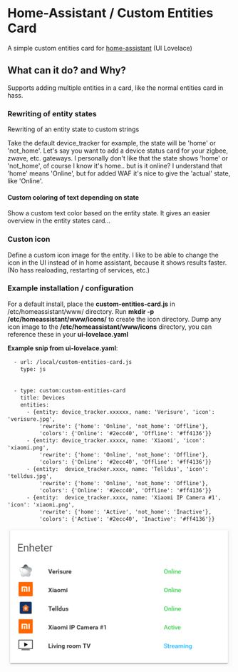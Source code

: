 # Home-Assistant / Custom Entities Card
A simple custom entities card for [home-assistant](https://hass.io) (UI Lovelace)

## What can it do? and Why?
Supports adding multiple entities in a card, like the normal entities card in hass.

### Rewriting of entity states
Rewriting of an entity state to custom strings

Take the default device_tracker for example, the state will be 'home' or 'not_home'.
Let's say you want to add a device status card for your zigbee, zwave, etc. gateways.
I personally don't like that the state shows 'home' or 'not_home', of course I know it's home.. but is it online?
I understand that 'home' means 'Online', but for added WAF it's nice to give the 'actual' state, like 'Online'.

#### Custom coloring of text depending on state
Show a custom text color based on the entity state.
It gives an easier overview in the entity states card...

### Custon icon
Define a custom icon image for the entity.
I like to be able to change the icon in the UI instead of in home assistant, 
because it shows results faster. (No hass realoading, restarting of services, etc.)



### Example installation / configuration

For a default install, place the **custom-entities-card.js** in /etc/homeassistant/www/ directory.
Run **mkdir -p /etc/homeassistant/www/icons/** to create the icon directory.
Dump any icon image to the **/etc/homeassistant/www/icons** directory, you can reference these in your **ui-lovelace.yaml**

**Example snip from ui-lovelace.yaml**:
```
  - url: /local/custom-entities-card.js
    type: js


  - type: custom:custom-entities-card
    title: Devices
    entities:
      - {entity: device_tracker.xxxxxx, name: 'Verisure', 'icon': 'verisure.jpg',
          'rewrite': {'home': 'Online', 'not_home': 'Offline'},
          'colors': {'Online': '#2ecc40', 'Offline': '#ff4136'}}
      - {entity: device_tracker.xxxxx, name: 'Xiaomi', 'icon': 'xiaomi.png',
          'rewrite': {'home': 'Online', 'not_home': 'Offline'},
          'colors': {'Online': '#2ecc40', 'Offline': '#ff4136'}}
      - {entity:  device_tracker.xxxx, name: 'Telldus', 'icon': 'telldus.jpg',
          'rewrite': {'home': 'Online', 'not_home': 'Offline'},
          'colors': {'Online': '#2ecc40', 'Offline': '#ff4136'}}
      - {entity:  device_tracker.xxxx, name: 'Xiaomi IP Camera #1', 'icon': 'xiaomi.png',
          'rewrite': {'home': 'Active', 'not_home': 'Inactive'},
          'colors': {'Active': '#2ecc40', 'Inactive': '#ff4136'}}
```

![example image](customcard-example.png)
